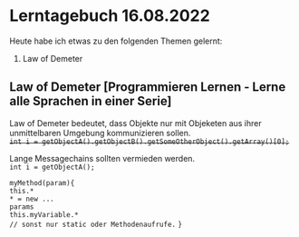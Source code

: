 # Lerntagebuch 16.08.2022
Heute habe ich etwas zu den folgenden Themen gelernt:
1. Law of Demeter
## Law of Demeter [Programmieren Lernen - Lerne alle Sprachen in einer Serie]
Law of Demeter bedeutet, dass Objekte nur mit Objeketen aus ihrer unmittelbaren Umgebung kommunizieren sollen.  
<s>`int i = getObjectA().getObjectB().getSomeOtherObject().getArray()[0];`</s>  

Lange Messagechains sollten vermieden werden.  
`int i = getObjectA();`

`myMethod(param){`  
    `this.*`  
    `* = new ...`  
    `params`  
    `this.myVariable.*`  
    `// sonst nur static oder Methodenaufrufe.`
`}`  